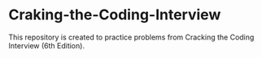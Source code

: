 # Craking-the-Coding-Interview
This repository is created to practice problems from Cracking the Coding Interview (6th Edition).
